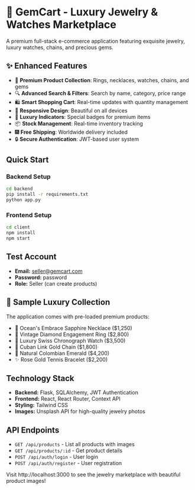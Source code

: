 # 💎 GemCart - Luxury Jewelry & Watches Marketplace

A premium full-stack e-commerce application featuring exquisite jewelry, luxury watches, chains, and precious gems.

## ✨ Enhanced Features

- 💍 **Premium Product Collection**: Rings, necklaces, watches, chains, and gems
- 🔍 **Advanced Search & Filters**: Search by name, category, price range
- 🛍️ **Smart Shopping Cart**: Real-time updates with quantity management
- 📱 **Responsive Design**: Beautiful on all devices
- 👑 **Luxury Indicators**: Special badges for premium items
- 📦 **Stock Management**: Real-time inventory tracking
- 🎆 **Free Shipping**: Worldwide delivery included
- 🔒 **Secure Authentication**: JWT-based user system

## Quick Start

### Backend Setup
```bash
cd backend
pip install -r requirements.txt
python app.py
```

### Frontend Setup
```bash
cd client
npm install
npm start
```

## Test Account
- **Email:** seller@gemcart.com
- **Password:** password
- **Role:** Seller (can create products)

## 💎 Sample Luxury Collection
The application comes with pre-loaded premium products:
- 💙 Ocean's Embrace Sapphire Necklace ($1,250)
- 💍 Vintage Diamond Engagement Ring ($2,800) 
- 🌟 Luxury Swiss Chronograph Watch ($3,500)
- 🔗 Cuban Link Gold Chain ($1,800)
- 💎 Natural Colombian Emerald ($4,200)
- ✨ Rose Gold Tennis Bracelet ($2,200)

## Technology Stack
- **Backend:** Flask, SQLAlchemy, JWT Authentication
- **Frontend:** React, React Router, Context API
- **Styling:** Tailwind CSS
- **Images:** Unsplash API for high-quality jewelry photos

## API Endpoints
- `GET /api/products` - List all products with images
- `GET /api/products/:id` - Get product details
- `POST /api/auth/login` - User login
- `POST /api/auth/register` - User registration

Visit http://localhost:3000 to see the jewelry marketplace with beautiful product images!